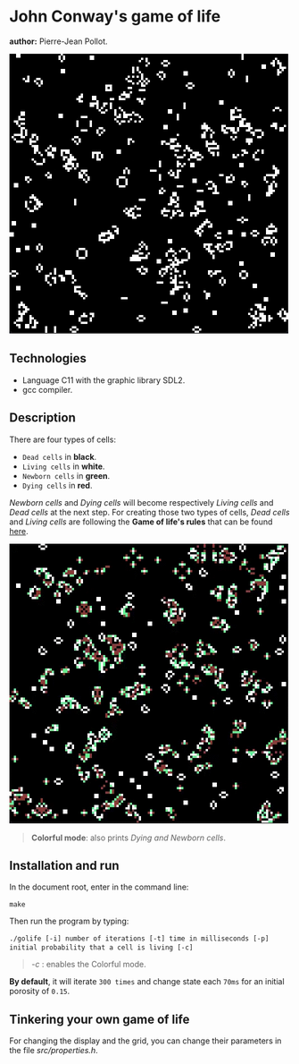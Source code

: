 # John Conway's game of life

**author:** Pierre-Jean Pollot.

<img src="img/gof_recording.gif" alt="recording">

## Technologies

- Language C11 with the graphic library SDL2.
- gcc compiler.

## Description

There are four types of cells:

- `Dead cells` in **black**.
- `Living cells` in **white**.
- `Newborn cells` in **green**.
- `Dying cells` in **red**.

*Newborn cells* and *Dying cells* will become respectively *Living cells* and *Dead cells* at the next step. For creating those two types of cells, *Dead cells* and *Living cells* are following the **Game of life's rules** that can be found [here](https://en.wikipedia.org/wiki/Conway%27s_Game_of_Life).

<img src="img/gof_colorful_recording.gif" alt="recording">

> **Colorful mode**: also prints *Dying and Newborn cells*.

## Installation and run

In the document root, enter in the command line:

```{sh}
make
```

Then run the program by typing:

```{sh}
./golife [-i] number of iterations [-t] time in milliseconds [-p] initial probability that a cell is living [-c]
```

> *-c* : enables the Colorful mode.

**By default**, it will iterate `300 times` and change state each `70ms` for an initial porosity of `0.15`.

## Tinkering your own game of life

For changing the display and the grid, you can change their parameters in the file *src/properties.h*.
